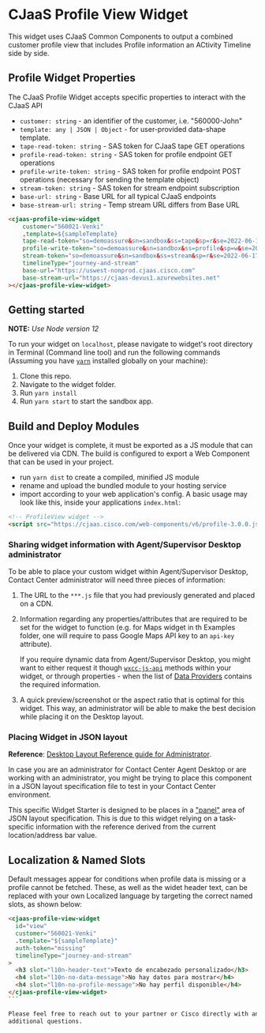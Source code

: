 # CJaaS Profile View Widget

This widget uses CJaaS Common Components to output a combined customer profile view that includes Profile information an ACtivity Timeline side by side.

## Profile Widget Properties

The CJaaS Profile Widget accepts specific properties to interact with the CJaaS API

- `customer: string` - an identifier of the customer, i.e. "560000-John"
- `template: any | JSON | Object` - for user-provided data-shape template.
- `tape-read-token: string` - SAS token for CJaaS tape GET operations
- `profile-read-token: string` - SAS token for profile endpoint GET operations
- `profile-write-token: string` - SAS token for profile endpoint POST operations (necessary for sending the template object)
- `stream-token: string` - SAS token for stream endpoint subscription
- `base-url: string` - Base URL for all typical CJaaS endpoints
- `base-stream-url: string` - Temp stream URL differs from Base URL

```html
<cjaas-profile-view-widget
    customer="560021-Venki"
    .template=${sampleTemplate}
    tape-read-token="so=demoassure&sn=sandbox&ss=tape&sp=r&se=2022-06-16T19:11:33.176Z&sk=sandbox&sig=etc"
    profile-write-token="so=demoassure&sn=sandbox&ss=profile&sp=w&se=2022-06-17T21:36:08.050Z&sk=sandbox&sig=etc"
    stream-token="so=demoassure&sn=sandbox&ss=stream&sp=r&se=2022-06-17T19:18:05.538Z&sk=sandbox&sig=etc"
    timelineType="journey-and-stream"
    base-url="https://uswest-nonprod.cjaas.cisco.com"
    base-stream-url="https://cjaas-devus1.azurewebsites.net"
></cjaas-profile-view-widget>
```

## Getting started

**NOTE:** _Use Node version 12_

To run your widget on `localhost`, please navigate to widget's root directory in Terminal (Command line tool) and run the following commands (Assuming you have [`yarn`](https://classic.yarnpkg.com/en/docs/install/#mac-stable) installed globally on your machine):

1. Clone this repo.
2. Navigate to the widget folder.
3. Run `yarn install`
4. Run `yarn start` to start the sandbox app.

## Build and Deploy Modules
Once your widget is complete, it must be exported as a JS module that can be delivered via CDN. The build is configured to export a Web Component that can be used in your project.
- run `yarn dist` to create a compiled, minified JS module
- rename and upload the bundled module to your hosting service
- import according to your web application's config.
A basic usage may look like this, inside your applications `index.html`:
```html
<!-- ProfileView widget -->
<script src="https://cjaas.cisco.com/web-components/v6/profile-3.0.0.js"></script>
```
### Sharing widget information with Agent/Supervisor Desktop administrator

To be able to place your custom widget within Agent/Supervisor Desktop, Contact Center administrator will need three pieces of information:

1. The URL to the `***.js` file that you had previously generated and placed on a CDN.
2. Information regarding any properties/attributes that are required to be set for the widget to function (e.g. for Maps widget in th Examples folder, one will require to pass Google Maps API key to an `api-key` attribute).

   If you require dynamic data from Agent/Supervisor Desktop, you might want to either request it though [`wxcc-js-api`](https://apim-dev-portal.appstaging.ciscoccservice.com/documentation/guides/desktop#javascript-api) methods within your widget, or through properties - when the list of [Data Providers](https://apim-dev-portal.appstaging.ciscoccservice.com/documentation/guides/desktop#data-provider%E2%80%94widget-properties-and-attributes) contains the required information.

3. A quick preview/screenshot or the aspect ratio that is optimal for this widget. This way, an administrator will be able to make the best decision while placing it on the Desktop layout.

### Placing Widget in JSON layout

**Reference**: [Desktop Layout Reference guide for Administrator](https://www.cisco.com/c/en/us/td/docs/voice_ip_comm/cust_contact/contact_center/CJP/SetupandAdministrationGuide_2/b_mp-release-2/b_cc-release-2_chapter_011.html#topic_8230815F4023699032326F948C3F1495).

In case you are an administrator for Contact Center Agent Desktop or are working with an administrator, you might be trying to place this component in a JSON layout specification file to test in your Contact Center environment.

This specific Widget Starter is designed to be places in a ["panel"](https://www.cisco.com/c/en/us/td/docs/voice_ip_comm/cust_contact/contact_center/CJP/SetupandAdministrationGuide_2/b_mp-release-2/b_cc-release-2_chapter_011.html#topic_BF0EBDF65DCB0A552164D6306657C892__AuxPane) area of JSON layout specification. This is due to this widget relying on a task-specific information with the reference derived from the current location/address bar value.

## Localization & Named Slots
Default messages appear for conditions when profile data is missing or a profile cannot be fetched. These, as well as the widet header text, can be replaced with your own Localized language by targeting the correct named slots, as shown below:

````html
<cjaas-profile-view-widget
  id="view"
  customer="560021-Venki"
  .template="${sampleTemplate}"
  auth-token="missing"
  timelineType="journey-and-stream"
>
  <h3 slot="l10n-header-text">Texto de encabezado personalizado</h3>
  <h4 slot="l10n-no-data-message">No hay datos para mostrar</h4>
  <h4 slot="l10n-no-profile-message">No hay perfil disponible</h4>
</cjaas-profile-view-widget>
```

Please feel free to reach out to your partner or Cisco directly with any
additional questions.
````

